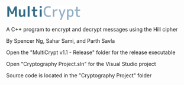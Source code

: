 <img src="https://raw.githubusercontent.com/sng1488/Cryptography-Project/spencer-develop/Logo/Color%20Logo.png" width=200>

A C++ program to encrypt and decrypt messages using the Hill cipher

By Spencer Ng, Sahar Sami, and Parth Savla

Open the "MultiCrypt v1.1 - Release" folder for the release executable

Open "Cryptography Project.sln" for the Visual Studio project

Source code is located in the "Cryptography Project" folder

